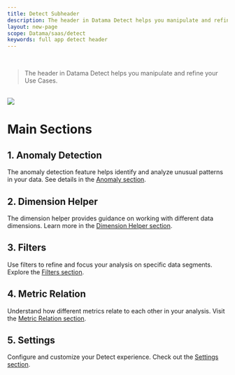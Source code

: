 ```yaml
---
title: Detect Subheader
description: The header in Datama Detect helps you manipulate and refine your Use Cases
layout: new-page
scope: Datama/saas/detect
keywords: full app detect header
---
```



<br>

> The header in Datama Detect helps you manipulate and refine your Use Cases.

<br>

<img src="{{site.url}}/{{site.baseurl}}/core_app/new/detect/images/detect_header.png">

<br>

# Main Sections

## 1. Anomaly Detection
The anomaly detection feature helps identify and analyze unusual patterns in your data. See details in the [Anomaly section]({{site.url}}/{{site.baseurl}}/core_app/new/detect/detect_introduction.html).

## 2. Dimension Helper
The dimension helper provides guidance on working with different data dimensions. Learn more in the [Dimension Helper section]({{site.url}}/{{site.baseurl}}/core_app/new/interface/subheader/dimension_helper.html).

## 3. Filters
Use filters to refine and focus your analysis on specific data segments. Explore the [Filters section]({{site.url}}/{{site.baseurl}}/core_app/new/interface/subheader/filters.html).

## 4. Metric Relation
Understand how different metrics relate to each other in your analysis. Visit the [Metric Relation section]({{site.url}}/{{site.baseurl}}/core_app/new/interface/subheader/metrics_relation.html).

## 5. Settings
Configure and customize your Detect experience. Check out the [Settings section]({{site.url}}/{{site.baseurl}}/core_app/new/detect/settings.html).